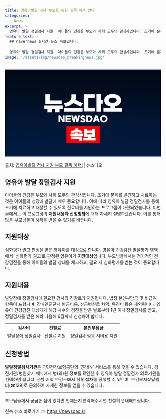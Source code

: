 ```yaml
---
title: 영유아발달 검사 부모를 위한 필독 혜택 안내
categories:
  - News
excerpt: >
  영유아 발달 정밀검사 지원  아이들의 건강은 부모와 사회 모두의 관심사입니다. 조기에 문제를 발견하고 치료하…
feature_text: >
  ## navernews 실시간 뉴스 속보입니다.

  영유아 발달 정밀검사 지원  아이들의 건강은 부모와 사회 모두의 관심사입니다. 조기에 문제를 발견하고 치료하…
image: '/assets/img/newsdao_breakingnews.jpg'
---
```


![뉴스다오 속보](/assets/img/newsdao_breakingnews.jpg)

<p>출처: <a href="https://newsdao.kr/4565" rel="dofollow">영유아발달 검사 지원 부모 필독 혜택!</a> | 뉴스다오</p>

<h2 data-ke-size="size26">영유아 발달 정밀검사 지원</h2>
<p data-ke-size="size16">아이들의 건강은 부모와 사회 모두의 관심사입니다. 조기에 문제를 발견하고 치료하는 것은 아이들의 성장과 발달에 매우 중요합니다. 이에 따라 영유아 발달 정밀검사를 통해 조기에 치료하고 재활할 수 있도록 진료비를 지원하는 프로그램이 마련되었습니다. 이번 글에서는 이 프로그램의 <b>지원내용과 신청방법</b>에 대해 자세히 설명하겠습니다. 이를 통해 많은 부모님들이 혜택을 받을 수 있기를 바랍니다.</p>

<h2 data-ke-size="size24">지원대상</h2>
<p data-ke-size="size16">심화평가 권고 판정을 받은 영유아를 대상으로 합니다. 영유아 건강검진 발달평가 영역에서 '심화평가 권고'로 판정된 영유아가 <b>지원대상</b>입니다. 부모님들께서는 정기적인 건강검진을 통해 아이들의 발달 상태를 체크하고, 필요 시 심화평가를 받는 것이 중요합니다.</p>

<h2 data-ke-size="size24">지원내용</h2>
<p data-ke-size="size16">발달장애 정밀검사에 필요한 검사와 진찰료가 지원됩니다. 법정 본인부담금 및 비급여 항목이 포함되며, 장애인진단서 발급비용, 상급병실료 차액, 특진비 등은 제외됩니다. 영유아 건강검진 대상자가 해당 차수의 검진을 받은 날로부터 1년 이내 정밀검사를 받고, 정밀검사를 받은 해의 다음해 6월까지 신청해야 합니다.</p>

<table>
	<tr>
		<td style="text-align: center; height: 17px;"><b>검사비</b></td>
		<td style="text-align: center; height: 17px;"><b>진찰료</b></td>
		<td style="text-align: center; height: 17px;"><b>본인부담금</b></td>
	</tr>
	<tr>
		<td style="text-align: center; height: 17px;">발달장애 정밀검사</td>
		<td style="text-align: center; height: 17px;">진찰료 지원</td>
		<td style="text-align: center; height: 17px;">정밀검사 필요 시비용 지원</td>
	</tr>
</table>

<h2 data-ke-size="size24">신청방법</h2>
<p data-ke-size="size16"><b>발달정밀검사기관</b>은 국민건강보험공단의 ‘건강IN’ 서비스를 통해 찾을 수 있습니다. 검진기관/병원찾기 메뉴에서 병(의)원 정보를 확인한 후 영유아 발달 정밀검사 의료기관을 선택하면 됩니다. 관할 지역 보건소에서 신청 절차를 진행할 수 있으며, 보건복지상담센터(☎129)로 문의하여 자세한 정보를 얻을 수 있습니다.</p>

<hr data-ke-size="wide">

<p data-ke-size="size16">부모님들께서 궁금한 점이 있다면 언제든지 연락해주시면 친절히 안내해드립니다.</p> 

신속 뉴스 바로가기 👉 <a href="https://newsdao.kr" rel="dofollow">https://newsdao.kr</a>


